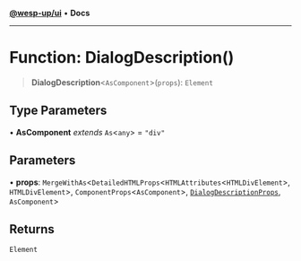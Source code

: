 [**@wesp-up/ui**](../README.md) • **Docs**

---

# Function: DialogDescription()

> **DialogDescription**\<`AsComponent`\>(`props`): `Element`

## Type Parameters

• **AsComponent** _extends_ `As`\<`any`\> = `"div"`

## Parameters

• **props**: `MergeWithAs`\<`DetailedHTMLProps`\<`HTMLAttributes`\<`HTMLDivElement`\>, `HTMLDivElement`\>, `ComponentProps`\<`AsComponent`\>, [`DialogDescriptionProps`](../interfaces/DialogDescriptionProps.md), `AsComponent`\>

## Returns

`Element`
